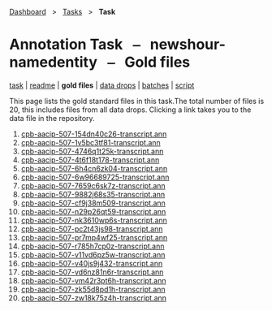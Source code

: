 [Dashboard](../../index.md)  &nbsp; > &nbsp; [Tasks](../index.md)  &nbsp; > &nbsp; **Task** 

# Annotation Task &nbsp; ⎯ &nbsp; newshour-namedentity &nbsp; ⎯ &nbsp; Gold files

[task](index.md) | [readme](readme.md) | **gold files** | [data drops](drops/index.md) | [batches](batches.md) | [script](script.md) 

This page lists the gold standard files in this task.The total number of files is 20, this includes files from all data drops. Clicking a link takes you to the data file in the repository.

1. [cpb-aacip-507-154dn40c26-transcript.ann](https://github.com/clamsproject/aapb-annotations/tree/45c9efba61a2591e9fa07502c071d162c5cb99e6/newshour-namedentity/golds/cpb-aacip-507-154dn40c26-transcript.ann)
1. [cpb-aacip-507-1v5bc3tf81-transcript.ann](https://github.com/clamsproject/aapb-annotations/tree/45c9efba61a2591e9fa07502c071d162c5cb99e6/newshour-namedentity/golds/cpb-aacip-507-1v5bc3tf81-transcript.ann)
1. [cpb-aacip-507-4746q1t25k-transcript.ann](https://github.com/clamsproject/aapb-annotations/tree/45c9efba61a2591e9fa07502c071d162c5cb99e6/newshour-namedentity/golds/cpb-aacip-507-4746q1t25k-transcript.ann)
1. [cpb-aacip-507-4t6f18t178-transcript.ann](https://github.com/clamsproject/aapb-annotations/tree/45c9efba61a2591e9fa07502c071d162c5cb99e6/newshour-namedentity/golds/cpb-aacip-507-4t6f18t178-transcript.ann)
1. [cpb-aacip-507-6h4cn6zk04-transcript.ann](https://github.com/clamsproject/aapb-annotations/tree/45c9efba61a2591e9fa07502c071d162c5cb99e6/newshour-namedentity/golds/cpb-aacip-507-6h4cn6zk04-transcript.ann)
1. [cpb-aacip-507-6w96689725-transcript.ann](https://github.com/clamsproject/aapb-annotations/tree/45c9efba61a2591e9fa07502c071d162c5cb99e6/newshour-namedentity/golds/cpb-aacip-507-6w96689725-transcript.ann)
1. [cpb-aacip-507-7659c6sk7z-transcript.ann](https://github.com/clamsproject/aapb-annotations/tree/45c9efba61a2591e9fa07502c071d162c5cb99e6/newshour-namedentity/golds/cpb-aacip-507-7659c6sk7z-transcript.ann)
1. [cpb-aacip-507-9882j68s35-transcript.ann](https://github.com/clamsproject/aapb-annotations/tree/45c9efba61a2591e9fa07502c071d162c5cb99e6/newshour-namedentity/golds/cpb-aacip-507-9882j68s35-transcript.ann)
1. [cpb-aacip-507-cf9j38m509-transcript.ann](https://github.com/clamsproject/aapb-annotations/tree/45c9efba61a2591e9fa07502c071d162c5cb99e6/newshour-namedentity/golds/cpb-aacip-507-cf9j38m509-transcript.ann)
1. [cpb-aacip-507-n29p26qt59-transcript.ann](https://github.com/clamsproject/aapb-annotations/tree/45c9efba61a2591e9fa07502c071d162c5cb99e6/newshour-namedentity/golds/cpb-aacip-507-n29p26qt59-transcript.ann)
1. [cpb-aacip-507-nk3610wp6s-transcript.ann](https://github.com/clamsproject/aapb-annotations/tree/45c9efba61a2591e9fa07502c071d162c5cb99e6/newshour-namedentity/golds/cpb-aacip-507-nk3610wp6s-transcript.ann)
1. [cpb-aacip-507-pc2t43js98-transcript.ann](https://github.com/clamsproject/aapb-annotations/tree/45c9efba61a2591e9fa07502c071d162c5cb99e6/newshour-namedentity/golds/cpb-aacip-507-pc2t43js98-transcript.ann)
1. [cpb-aacip-507-pr7mp4wf25-transcript.ann](https://github.com/clamsproject/aapb-annotations/tree/45c9efba61a2591e9fa07502c071d162c5cb99e6/newshour-namedentity/golds/cpb-aacip-507-pr7mp4wf25-transcript.ann)
1. [cpb-aacip-507-r785h7cp0z-transcript.ann](https://github.com/clamsproject/aapb-annotations/tree/45c9efba61a2591e9fa07502c071d162c5cb99e6/newshour-namedentity/golds/cpb-aacip-507-r785h7cp0z-transcript.ann)
1. [cpb-aacip-507-v11vd6pz5w-transcript.ann](https://github.com/clamsproject/aapb-annotations/tree/45c9efba61a2591e9fa07502c071d162c5cb99e6/newshour-namedentity/golds/cpb-aacip-507-v11vd6pz5w-transcript.ann)
1. [cpb-aacip-507-v40js9j432-transcript.ann](https://github.com/clamsproject/aapb-annotations/tree/45c9efba61a2591e9fa07502c071d162c5cb99e6/newshour-namedentity/golds/cpb-aacip-507-v40js9j432-transcript.ann)
1. [cpb-aacip-507-vd6nz81n6r-transcript.ann](https://github.com/clamsproject/aapb-annotations/tree/45c9efba61a2591e9fa07502c071d162c5cb99e6/newshour-namedentity/golds/cpb-aacip-507-vd6nz81n6r-transcript.ann)
1. [cpb-aacip-507-vm42r3pt6h-transcript.ann](https://github.com/clamsproject/aapb-annotations/tree/45c9efba61a2591e9fa07502c071d162c5cb99e6/newshour-namedentity/golds/cpb-aacip-507-vm42r3pt6h-transcript.ann)
1. [cpb-aacip-507-zk55d8pd1h-transcript.ann](https://github.com/clamsproject/aapb-annotations/tree/45c9efba61a2591e9fa07502c071d162c5cb99e6/newshour-namedentity/golds/cpb-aacip-507-zk55d8pd1h-transcript.ann)
1. [cpb-aacip-507-zw18k75z4h-transcript.ann](https://github.com/clamsproject/aapb-annotations/tree/45c9efba61a2591e9fa07502c071d162c5cb99e6/newshour-namedentity/golds/cpb-aacip-507-zw18k75z4h-transcript.ann)
